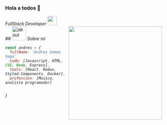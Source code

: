 
### Hola a todos 👋
<p><em>FullStack Developer <img src="https://media.giphy.com/media/fYSnHlufseco8Fh93Z/giphy.gif" width="30"></br>
## <img width="45" alt="about" src="https://raw.github.com/elizarov/elizarov/master/about.png"> Sobre mí

<img align="right" width="300" src="https://i2.wp.com/allhtaccess.info/wp-content/uploads/2018/03/programming.gif?fit=1281%2C716&ssl=1" />

```javascript
const andres = { 
  fullName: 'Andres Gomez Vega'
  code: [Javascript, HTML, CSS, Node, Express],
  tools: [React, Redux, Styled-Components, Docker],
  profession: [Musico, analista programador]

 
}
```

